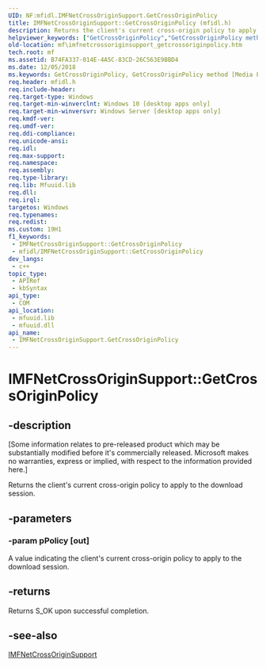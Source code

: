 ```yaml
---
UID: NF:mfidl.IMFNetCrossOriginSupport.GetCrossOriginPolicy
title: IMFNetCrossOriginSupport::GetCrossOriginPolicy (mfidl.h)
description: Returns the client's current cross-origin policy to apply to the download session.
helpviewer_keywords: ["GetCrossOriginPolicy","GetCrossOriginPolicy method [Media Foundation]","GetCrossOriginPolicy method [Media Foundation]","IMFNetCrossOriginSupport interface","IMFNetCrossOriginSupport interface [Media Foundation]","GetCrossOriginPolicy method","IMFNetCrossOriginSupport.GetCrossOriginPolicy","IMFNetCrossOriginSupport::GetCrossOriginPolicy","mf.imfnetcrossoriginsupport_getcrossoriginpolicy","mfidl/IMFNetCrossOriginSupport::GetCrossOriginPolicy"]
old-location: mf\imfnetcrossoriginsupport_getcrossoriginpolicy.htm
tech.root: mf
ms.assetid: B74FA337-014E-4A5C-83CD-26C563E9BBD4
ms.date: 12/05/2018
ms.keywords: GetCrossOriginPolicy, GetCrossOriginPolicy method [Media Foundation], GetCrossOriginPolicy method [Media Foundation],IMFNetCrossOriginSupport interface, IMFNetCrossOriginSupport interface [Media Foundation],GetCrossOriginPolicy method, IMFNetCrossOriginSupport.GetCrossOriginPolicy, IMFNetCrossOriginSupport::GetCrossOriginPolicy, mf.imfnetcrossoriginsupport_getcrossoriginpolicy, mfidl/IMFNetCrossOriginSupport::GetCrossOriginPolicy
req.header: mfidl.h
req.include-header: 
req.target-type: Windows
req.target-min-winverclnt: Windows 10 [desktop apps only]
req.target-min-winversvr: Windows Server [desktop apps only]
req.kmdf-ver: 
req.umdf-ver: 
req.ddi-compliance: 
req.unicode-ansi: 
req.idl: 
req.max-support: 
req.namespace: 
req.assembly: 
req.type-library: 
req.lib: Mfuuid.lib
req.dll: 
req.irql: 
targetos: Windows
req.typenames: 
req.redist: 
ms.custom: 19H1
f1_keywords:
 - IMFNetCrossOriginSupport::GetCrossOriginPolicy
 - mfidl/IMFNetCrossOriginSupport::GetCrossOriginPolicy
dev_langs:
 - c++
topic_type:
 - APIRef
 - kbSyntax
api_type:
 - COM
api_location:
 - mfuuid.lib
 - mfuuid.dll
api_name:
 - IMFNetCrossOriginSupport.GetCrossOriginPolicy
---
```


# IMFNetCrossOriginSupport::GetCrossOriginPolicy


## -description

<p class="CCE_Message">[Some information relates to pre-released product which may be substantially modified before it's commercially released. Microsoft makes no warranties, express or implied, with respect to the information provided here.]

Returns the client's current cross-origin policy to apply to the download session.

## -parameters

### -param pPolicy [out]

A value indicating the client's current cross-origin policy to apply to the download session.

## -returns

Returns S_OK upon successful completion.

## -see-also

<a href="../mfidl/nn-mfidl-imfnetcrossoriginsupport.md">IMFNetCrossOriginSupport</a>

